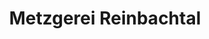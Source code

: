 ---
title: "Metzgerei Reinbachtal"
url: /neukirchen-bei-sulzbach-rosenberg/metzgerei-reinbachtal/
shop: Metzgerei
---